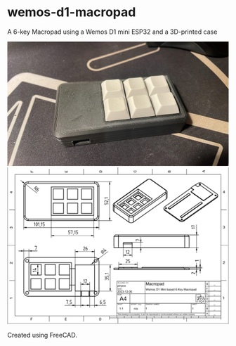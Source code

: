 # wemos-d1-macropad

A 6-key Macropad using a Wemos D1 mini ESP32 and a 3D-printed case

![](./exports/macropad.jpeg)
![](./exports/techdraw.png)

Created using FreeCAD.
